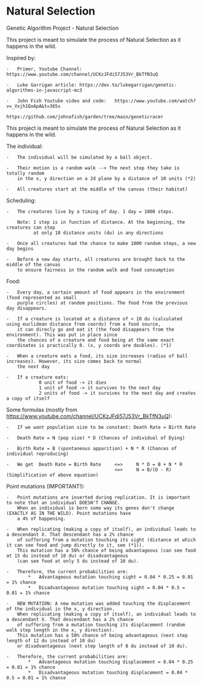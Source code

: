 # Natural Selection
Genetic Algorithm Project - Natural Selection

This project is meant to simulate the process of Natural Selection as it happens in the wild.


Inspired by:

	-	Primer, Youtube Channel: https://www.youtube.com/channel/UCKzJFdi57J53Vr_BkTfN3uQ

	-	Luke Garrigan article: https://dev.to/lukegarrigan/genetic-algorithms-in-javascript-mc3

	-	John Fish Youtube video and code:	https://www.youtube.com/watch?v=_Vxjh1QxApA&t=365s
											https://github.com/johnafish/garden/tree/main/geneticracer

This project is meant to simulate the process of Natural Selection as it happens in the wild.

The individual:

	- 	The individual will be simulated by a ball object.

	- 	Their motion is a random walk --> The next step they take is totally random 
		in the x, y direction on a 2d plane by a distance of 10 units (*2)

	- 	All creatures start at the middle of the canvas (their habitat)

Scheduling:

	- 	The creatures live by a timing of day. 1 day = 1000 steps.

		Note: 1 step is in function of distance. At the beginning, the creatures can step
			  at only 10 distance units (du) in any directions

	- 	Once all creatures had the chance to make 1000 random steps, a new day begins

	- 	Before a new day starts, all creatures are brought back to the middle of the canvas
		to ensure fairness in the random walk and food consumption

Food:

	- 	Every day, a certain amount of food appears in the environment (food represented as small
		purple circles) at random positions. The food from the previous day disappears. 

	- 	If a creature is located at a distance of < 10 du (calculated using euclidean distance from coords) from a food source, 
		it can direcly go and eat it (the food disappears from the environment). This was put in place since
		the chances of a creature and food being at the same exact coordinates is practically 0. (x, y coords are doubles). (*1)

	- 	When a creature eats a food, its size increases (radius of ball increases). However, its size comes back to normal
		the next day

	-	If a creature eats:
				0 unit of food -> it dies
				1 unit of food -> it survives to the next day
				2 units of food -> it survives to the next day and creates a copy of itself

Some formulas (mostly from https://www.youtube.com/channel/UCKzJFdi57J53Vr_BkTfN3uQ):

	-	If we want population size to be constant: Death Rate = Birth Rate

	-	Death Rate = N (pop size) * D (Chances of individual of Dying)

	-	Birth Rate = B (spontaneous apparition) + N * R (Chances of individual reproducing)

	-	We get 	Death Rate = Birth Rate 	<=> 	N * D = B + N * R
											<=>		N = B/(D - R) 		(Simplification of above equation)

Point mutations (IMPORTANT!):

	- 	Point mutations are inserted during replication. It is important to note that an individual DOESN'T CHANGE.
		When an individual is born some way its genes don't change (EXACTLY AS IN THE WILD). Point mutations have
		a 4% of happening.

	-	When replicating (making a copy of itself), an individual leads to a descendant X. That descendant has a 2% chance
		of suffering from a mutation touching its sight (distance at which it can see food and jump directly to it, see (*1)).
		This mutation has a 50% chance of being advantageous (can see food at 15 du instead of 10 du) or disadvantageous
		(can see food at only 5 du instead of 10 du).

	-	Therefore, the current probabilities are:
			*	Advantageous mutation touching sight = 0.04 * 0.25 = 0.01 = 1% chance
			*	Disadvantageous mutation touching sight = 0.04 * 0.5 = 0.01 = 1% chance

	-	NEW MUTATION: A new mutation was added touching the displacement of the individual in the x, y direction. 
		When replicating (making a copy of itself), an individual leads to a descendant X. That descendant has a 2% chance
		of suffering from a mutation touching its displacement (random walk step length in the x, y direction). 
		This mutation has a 50% chance of being advantageous (next step length of 12 du instead of 10 du) 
		or disadvantageous (next step length of 8 du instead of 10 du).

	-	Therefore, the current probabilities are:
			*	Advantageous mutation touching displacement = 0.04 * 0.25 = 0.01 = 1% chance
			*	Disadvantageous mutation touching displacement = 0.04 * 0.5 = 0.01 = 1% chance
